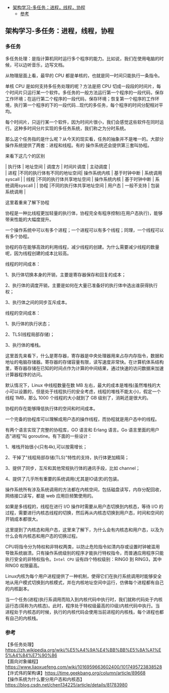 <!-- START doctoc generated TOC please keep comment here to allow auto update -->
<!-- DON'T EDIT THIS SECTION, INSTEAD RE-RUN doctoc TO UPDATE -->

- [架构学习-多任务：进程，线程，协程](#%E6%9E%B6%E6%9E%84%E5%AD%A6%E4%B9%A0-%E5%A4%9A%E4%BB%BB%E5%8A%A1%E8%BF%9B%E7%A8%8B%E7%BA%BF%E7%A8%8B%E5%8D%8F%E7%A8%8B)
  - [参考](#%E5%8F%82%E8%80%83)

<!-- END doctoc generated TOC please keep comment here to allow auto update -->

## 架构学习-多任务：进程，线程，协程

### 多任务

多任务处理：是指计算机同时运行多个程序的能力。比如说，我们在使用电脑的时候，可以边听音乐，边写文档。    

从物理层面上看，最早的 CPU 都是单核的，也就是同一时间只能执行一条指令。   

单核 CPU 是如何支持多任务处理的呢？方法是把 CPU 切成一段段的时间片，每个时间片只运行某一个软件。多任务的一般方法运行第一个程序的一段代码，保存工作环境；在运行第二个程序的一段代码，保存环境；恢复第一个程序的工作环境，执行第一个程序的下的一段代码...现代的多任务，每个程序的时间分配相对平均。   

每个时间片，只运行某一个软件，因为时间片很小，我们会感觉这些软件在同时运行。这种多时间分片实现的多任务系统，我们称之为分时系统。   

那么这个任务指的是什么呢？从今天的现实看，任务的抽象并不是唯⼀的。⼤部分操作系统提供了两套：进程和线程。有的 操作系统还会提供第三套叫协程。   

来看下这几个的区别  

|     执行体      |        地址空间         |      调度方    |      时间片调度    |      主动调度    |                
|     进程        |不同的执行体有不同的地址空间|   操作系统内核  |     基于时钟中断   |   系统调用syscall |
|     线程        |不同的执行体共享地址空间   |   操作系统内核  |     基于时钟中断   |   系统调用syscall |
|     协程        |不同的执行体共享地址空间   |   用户态       |     一般不支持     |   包装系统调用     |

这里着重来了解下协程  

协程是一种比线程更加轻量的执行体，协程完全有程序控制(在用户态执行)，能够带来性能的大幅度提升。  

一个操作系统中可以有多个进程；一个进程可以有多个线程；同理，一个线程可以有多个协程。   

协程的存在能够高效的利用线程，减少线程的创建。为什么需要减少线程的数量呢，因为线程创建的成本比较高。   

线程的时间成本：  

1、执行体切换本身的开销，主要是寄存器保存和回复的成本；  

2、执行体的调度开销，主要是如何在大量已准备好的执行体中选出谁获得执行权；  

3、执行体之间的同步互斥成本。   

线程的空间成本：    

1、执行体的执行状态；  

2、TLS(线程局部存储)；  

3、执行体的堆栈。   

这里首先来看下，什么是寄存器，寄存器是中央处理器用来占存内存指令，数据和地址的电脑存储器。寄存器的存储容量有限，读写速度非常快。在计算机体系结构里，寄存器存储在已知的时间点作为计算的中间结果，通过快速的访问数据来加速计算器程序的访问。  

默认情况下，Linux 中线程数量在数 MB 左右，最大的成本是堆栈(虽然堆栈的大小可以设置的，但是处于线程执行的安全考虑，线程的堆栈不能太小)，假定一个线程 1MB，那么 1000 个线程的大小就到了 GB 级别了，消耗还是很大的。   

协程的存在能够降低执行体的空间和时间成本。   

一个完备的协程库可以理解成用户态的操作线程，而协程就是用户态中的线程。  

有两个语言实现了完整的协程库，GO 语言和 Erlang 语言。Go 语言里面的用户态"进程"叫 goroutine。有下面的一些设计：  

1、堆栈开始很小(只有4k),可以按需增长；  

2、干掉了"线程局部存储(TLS)"特性的支持，执行体更加精简；  

3、提供了同步，互斥和其他常规执行体的通讯手段，比如 channel；  

4、提供了几乎所有重要的系统调用(尤其是IO请求)的包装。   

操作系统所有涉及系统调用的方法都在内核空间，包括磁盘读写，内存分配回收，网络接口读写，都是 web 应用巨频繁使用的。  

如果是多线程的，线程在进行 I/O 操作时需要从用户态切换到内核态，等待 I/O 的过程，需要进行内核态线程的切换，然后再从内核态切换到用户态，时间和空间的开销成本都很大。  

这里提到了内核态和用户态，这里来了解下，为什么会有内核态和用户态，以及为什么会有内核态和用户态的切换过程。    

CPU将指令分为特权和非特权两类，以防止危险指令如清内存或设置时钟被滥用导致系统崩溃。只有操作系统级别的程序才能执行特权指令，而普通应用程序只能执行安全的非特权指令。`Intel CPU` 设有四个特权级别：RING0 到 RING3，其中 RING0 权限最高。     

Linux内核为每个用户进程提供了一种机制，使得它们在执行系统调用时能够安全地从用户模式切换到内核模式，并在内核地址空间中运行，仿佛每个进程都有自己的内核副本。   

当一个任务(进程)执行系调用而陷入到内核代码中执行时，我们就称代码处于内核运行态(简称为内核态)。此时，程序处于特权级最高的(0级)内核代码中执行。当进程处于内核态的时候，执行的内核代码会使用当前进程的内核栈，每个进程也都有自己的内核栈。     


 





### 参考

【多任务处理】https://zh.wikipedia.org/wiki/%E5%A4%9A%E4%BB%BB%E5%8A%A1%E5%A4%84%E7%90%86  
【面向对象编程】https://www.liaoxuefeng.com/wiki/1016959663602400/1017495723838528      
【许式伟的架构课】https://time.geekbang.org/column/article/89668  
【操作系统为什么要分用户态和内核态】https://blog.csdn.net/chen134225/article/details/81783980  